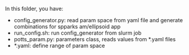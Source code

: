In this folder, you have:

- config_generator.py: read param space from yaml file and generate combinations for spparks am/ellipsoid app
- run_config.sh: run config_generator from slurm job
- potts_param.py: parameters class, reads values from *.yaml files
- *.yaml: define range of param space 

